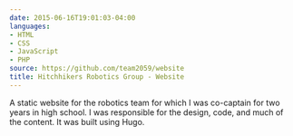 ```yaml
---
date: 2015-06-16T19:01:03-04:00
languages:
- HTML
- CSS
- JavaScript
- PHP
source: https://github.com/team2059/website
title: Hitchhikers Robotics Group - Website
---
```


A static website for the robotics team for which I was co-captain for
two years in high school. I was responsible for the design, code, and
much of the content. It was built using Hugo.
